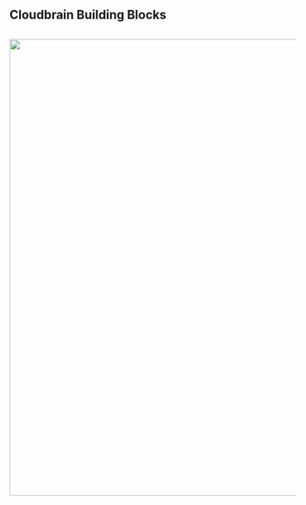 <h2>Cloudbrain Building Blocks<h2>

<img src="https://raw.githubusercontent.com/marionleborgne/cloudbrain/new-ui/Cloubrain.png" width="800"/>